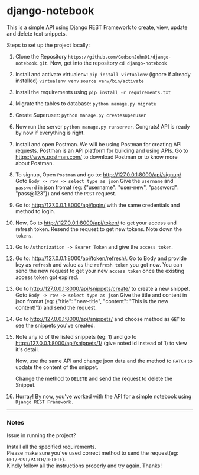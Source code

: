 # django-notebook
This is a simple API using Django REST Framework to create, view, update and delete text snippets.

Steps to set up the project locally:

1. Clone the Repository `https://github.com/GodsonJohn01/django-notebook.git`.
   Now, get into the repository `cd django-notebook`

2. Install and activate virtualenv: 
    `pip install virtualenv` (ignore if already installed)
    `virtualenv venv`
    `source venv/bin/activate`

3. Install the requirements using `pip install -r requirements.txt`


4. Migrate the tables to database: `python manage.py migrate`

5. Create Superuser: `python manage.py createsuperuser`

6. Now run the server `python manage.py runserver`. Congrats! API is ready by now if everything is right.

7. Install and open Postman. We will be using Postman for creating API requests.
   Postman is an API platform for building and using APIs. Go to https://www.postman.com/ to download Postman or to know more about Postman.


8. To signup, Open `Postman` and go to: http://127.0.0.1:8000/api/signup/
   Goto `Body -> row -> select type as json`
   Give the `username` and `password` in json fromat (eg: {"username": "user-new", "password": "pass@123"}) and send the `POST` request.

9. Go to: http://127.0.0.1:8000/api/login/ with the same credentials and method to login.

10. Now, Go to http://127.0.0.1:8000/api/token/ to get your access and refresh token. Resend the request to get new tokens. Note down the `tokens`.

11. Go to `Authorization -> Bearer Token` and give the `access token`.

12. Go to: http://127.0.0.1:8000/api/token/refresh/.
    Go to Body and provide key as `refresh` and value as the `refresh token` you got now.
    You can send the new request to get your new `access token` once the existing access token got expired.

13. Go to http://127.0.0.1:8000/api/snippets/create/ to create a new snippet.
    Goto `Body -> row -> select type as json`
    Give the title and content in json fromat (eg: {"title": "new-title", "content": "This is the new content!"}) and send the request.

14. Go to http://127.0.0.1:8000/api/snippets/ and choose method as `GET` to see the snippets you've created.

15. Note any id of the listed snippets (eg: 1) and go to http://127.0.0.1:8000/api/snippets/1/ (give noted id instead of 1) to view it's detail.

    Now, use the same API and change json data and the method to `PATCH` to update the content of the snippet.

    Change the method to `DELETE` and send the request to delete the Snippet.

16. Hurray! By now, you've worked with the API for a simple notebook using `Django REST Framework.`

<hr>

### Notes
Issue in running the project?

Install all the specified requirements.<br>
Please make sure you've used correct method to send the request(eg: `GET/POST/PATCH/DELETE`).<br>
Kindly follow all the instructions properly and try again. Thanks!<br>
